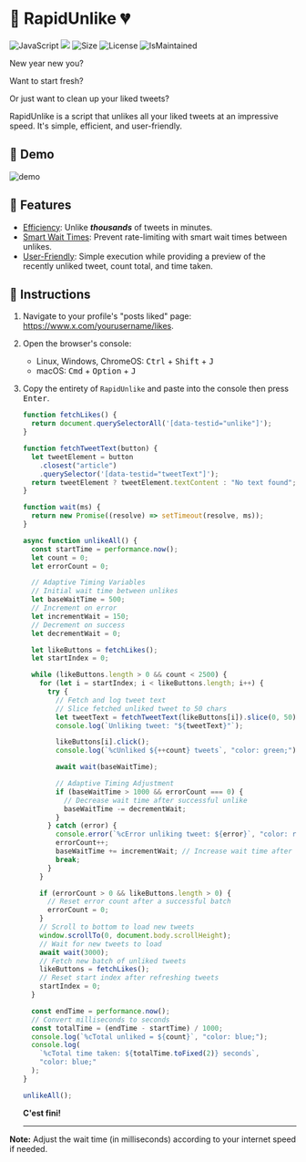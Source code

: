 # 🚀 RapidUnlike 💔

![JavaScript](https://img.shields.io/badge/JavaScript-323330?style=flat&logo=javascript) ![ ](https://img.shields.io/github/stars/bugsommelier/RapidUnlike.svg?style=flat) ![Size](https://img.shields.io/github/repo-size/bugsommelier/RapidUnlike) ![License](https://img.shields.io/badge/license-MIT-blue) ![IsMaintained](https://img.shields.io/badge/Maintained%3F-yes-green.svg)

New year new you? 

Want to start fresh? 

Or just want to clean up your liked tweets? 

RapidUnlike is a script that unlikes all your liked tweets at an impressive speed. It's simple, efficient, and user-friendly.

##  🎥 Demo

![demo](https://gist.github.com/assets/4010514/bb253a4a-2182-4d02-bb25-02aeb4d26bbe)

## 🔧 Features

- <u>Efficiency</u>: Unlike ***thousands*** of tweets in minutes.
- <u>Smart Wait Times</u>: Prevent rate-limiting with smart wait times between unlikes.
- <u>User-Friendly</u>: Simple execution while providing a preview of the recently unliked tweet, count total, and time taken.

## 📜 Instructions

1. Navigate to your profile's "posts liked" page: https://www.x.com/yourusername/likes.

2. Open the browser's console:

   - Linux, Windows, ChromeOS: <kbd>Ctrl</kbd> + <kbd>Shift</kbd> + <kbd>J</kbd>
   - macOS: <kbd>Cmd</kbd> + <kbd>Option</kbd> + <kbd>J</kbd>

3. Copy the entirety of `RapidUnlike` and paste into the console then press <kbd>Enter</kbd>.

   ```js
   function fetchLikes() {
     return document.querySelectorAll('[data-testid="unlike"]');
   }
   
   function fetchTweetText(button) {
     let tweetElement = button
       .closest("article")
       .querySelector('[data-testid="tweetText"]');
     return tweetElement ? tweetElement.textContent : "No text found";
   }
   
   function wait(ms) {
     return new Promise((resolve) => setTimeout(resolve, ms));
   }
   
   async function unlikeAll() {
     const startTime = performance.now();
     let count = 0;
     let errorCount = 0;
   
     // Adaptive Timing Variables
     // Initial wait time between unlikes
     let baseWaitTime = 500;
     // Increment on error
     let incrementWait = 150;
     // Decrement on success
     let decrementWait = 0;
   
     let likeButtons = fetchLikes();
     let startIndex = 0;
   
     while (likeButtons.length > 0 && count < 2500) {
       for (let i = startIndex; i < likeButtons.length; i++) {
         try {
           // Fetch and log tweet text
           // Slice fetched unliked tweet to 50 chars
           let tweetText = fetchTweetText(likeButtons[i]).slice(0, 50);
           console.log(`Unliking tweet: "${tweetText}"`);
   
           likeButtons[i].click();
           console.log(`%cUnliked ${++count} tweets`, "color: green;");
   
           await wait(baseWaitTime);
   
           // Adaptive Timing Adjustment
           if (baseWaitTime > 1000 && errorCount === 0) {
             // Decrease wait time after successful unlike
             baseWaitTime -= decrementWait;
           }
         } catch (error) {
           console.error(`%cError unliking tweet: ${error}`, "color: red;");
           errorCount++;
           baseWaitTime += incrementWait; // Increase wait time after error
           break;
         }
       }
   
       if (errorCount > 0 && likeButtons.length > 0) {
         // Reset error count after a successful batch
         errorCount = 0;
       }
       // Scroll to bottom to load new tweets
       window.scrollTo(0, document.body.scrollHeight);
       // Wait for new tweets to load
       await wait(3000);
       // Fetch new batch of unliked tweets
       likeButtons = fetchLikes();
       // Reset start index after refreshing tweets
       startIndex = 0;
     }
   
     const endTime = performance.now();
     // Convert milliseconds to seconds
     const totalTime = (endTime - startTime) / 1000;
     console.log(`%cTotal unliked = ${count}`, "color: blue;");
     console.log(
       `%cTotal time taken: ${totalTime.toFixed(2)} seconds`,
       "color: blue;"
     );
   }
   
   unlikeAll();
   ```

   **C'est fini!**

   ---

**Note:** Adjust the wait time (in milliseconds) according to your internet speed if needed.